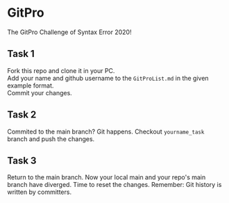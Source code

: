 # GitPro
The GitPro Challenge of Syntax Error 2020!

## Task 1
Fork this repo and clone it in your PC.  
Add your name and github username to the `GitProList.md` in the given example format.  
Commit your changes.

## Task 2
Commited to the main branch? Git happens.
Checkout `yourname_task` branch and push the changes.

## Task 3
Return to the main branch. Now your local main and your repo's main branch have diverged.
Time to reset the changes.
Remember: Git history is written by committers. 